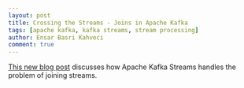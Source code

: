 ```yaml
---
layout: post
title: Crossing the Streams - Joins in Apache Kafka
tags: [apache kafka, kafka streams, stream processing]
author: Ensar Basri Kahveci
comment: true
---
```


[This new blog post](https://www.confluent.io/blog/crossing-streams-joins-apache-kafka/) discusses how Apache Kafka Streams handles the problem of joining streams. 